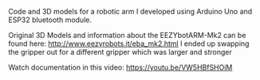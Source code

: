Code and 3D models for a robotic arm I developed using Arduino Uno and ESP32 bluetooth module. 

Original 3D Models and information about the EEZYbotARM-Mk2 can be found here: http://www.eezyrobots.it/eba_mk2.html 
I ended up swapping the gripper out for a different gripper which was larger and stronger

Watch documentation in this video: https://youtu.be/VW5HBfSHOiM 
